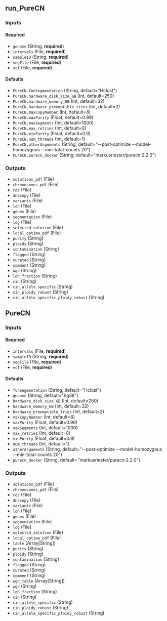 
## run_PureCN

### Inputs

#### Required

  * `genome` (String, **required**)
  * `intervals` (File, **required**)
  * `sampleID` (String, **required**)
  * `segFile` (File, **required**)
  * `vcf` (File, **required**)

#### Defaults

  * `PureCN.funSegmentation` (String, default="Hclust")
  * `PureCN.hardware_disk_size_GB` (Int, default=250)
  * `PureCN.hardware_memory_GB` (Int, default=32)
  * `PureCN.hardware_preemptible_tries` (Int, default=2)
  * `PureCN.maxCopyNumber` (Int, default=8)
  * `PureCN.maxPurity` (Float, default=0.99)
  * `PureCN.maxSegments` (Int, default=1000)
  * `PureCN.max_retries` (Int, default=0)
  * `PureCN.minPurity` (Float, default=0.9)
  * `PureCN.num_threads` (Int, default=1)
  * `PureCN.otherArguments` (String, default="--post-optimize --model-homozygous --min-total-counts 20")
  * `PureCN.purecn_docker` (String, default="markusriester/purecn:2.2.0")

### Outputs

  * `solutions_pdf` (File)
  * `chromosomes_pdf` (File)
  * `rds` (File)
  * `dnacopy` (File)
  * `variants` (File)
  * `loh` (File)
  * `genes` (File)
  * `segmentation` (File)
  * `log` (File)
  * `selected_solution` (File)
  * `local_optima_pdf` (File)
  * `purity` (String)
  * `ploidy` (String)
  * `contamination` (String)
  * `flagged` (String)
  * `curated` (String)
  * `comment` (String)
  * `wgd` (String)
  * `loh_fraction` (String)
  * `cin` (String)
  * `cin_allele_specific` (String)
  * `cin_ploidy_robust` (String)
  * `cin_allele_specific_ploidy_robust` (String)

## PureCN

### Inputs

#### Required

  * `intervals` (File, **required**)
  * `sampleID` (String, **required**)
  * `segFile` (File, **required**)
  * `vcf` (File, **required**)

#### Defaults

  * `funSegmentation` (String, default="Hclust")
  * `genome` (String, default="hg38")
  * `hardware_disk_size_GB` (Int, default=250)
  * `hardware_memory_GB` (Int, default=32)
  * `hardware_preemptible_tries` (Int, default=2)
  * `maxCopyNumber` (Int, default=8)
  * `maxPurity` (Float, default=0.99)
  * `maxSegments` (Int, default=1000)
  * `max_retries` (Int, default=0)
  * `minPurity` (Float, default=0.9)
  * `num_threads` (Int, default=1)
  * `otherArguments` (String, default="--post-optimize --model-homozygous --min-total-counts 20")
  * `purecn_docker` (String, default="markusriester/purecn:2.2.0")

### Outputs

  * `solutions_pdf` (File)
  * `chromosomes_pdf` (File)
  * `rds` (File)
  * `dnacopy` (File)
  * `variants` (File)
  * `loh` (File)
  * `genes` (File)
  * `segmentation` (File)
  * `log` (File)
  * `selected_solution` (File)
  * `local_optima_pdf` (File)
  * `table` (Array[String])
  * `purity` (String)
  * `ploidy` (String)
  * `contamination` (String)
  * `flagged` (String)
  * `curated` (String)
  * `comment` (String)
  * `wgd_table` (Array[String])
  * `wgd` (String)
  * `loh_fraction` (String)
  * `cin` (String)
  * `cin_allele_specific` (String)
  * `cin_ploidy_robust` (String)
  * `cin_allele_specific_ploidy_robust` (String)

